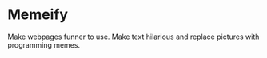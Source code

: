 # Memeify
Make webpages funner to use. Make text hilarious and replace pictures with programming memes. 
